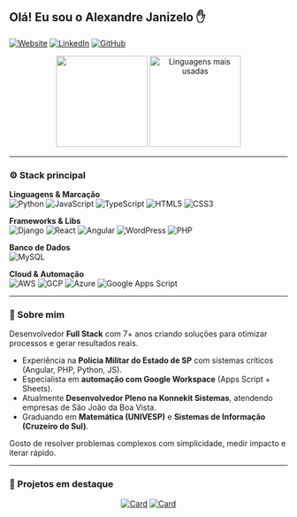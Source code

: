 ## Olá! Eu sou o Alexandre Janizelo ✋

[![Website](https://img.shields.io/badge/Website-000?style=for-the-badge)](https://alexandrejanizelo.com.br/)
[![LinkedIn](https://img.shields.io/badge/LinkedIn-0A66C2?style=for-the-badge&logo=linkedin&logoColor=white)](https://www.linkedin.com/in/alexandre-de-freitas-filho-605b63254/)
[![GitHub](https://img.shields.io/badge/GitHub-181717?style=for-the-badge&logo=github&logoColor=white)](https://github.com/alexandrefreitass)

<div align="center">
  <img height="165" src="https://github-readme-stats.vercel.app/api?username=alexandrefreitass&show_icons=true&rank_icon=github&theme=transparent&hide_border=true" />
  <img height="165" src="https://github-readme-stats.vercel.app/api/top-langs/?username=alexandrefreitass&layout=compact&langs_count=8&theme=transparent&hide_border=true" alt="Linguagens mais usadas"/>
</div>

---

### ⚙️ Stack principal
**Linguagens & Marcação**  
<img alt="Python" src="https://img.shields.io/badge/Python-3776AB?style=for-the-badge&logo=python&logoColor=white"/>
<img alt="JavaScript" src="https://img.shields.io/badge/JavaScript-F7DF1E?style=for-the-badge&logo=javascript&logoColor=black"/>
<img alt="TypeScript" src="https://img.shields.io/badge/TypeScript-007ACC?style=for-the-badge&logo=typescript&logoColor=white"/>
<img alt="HTML5" src="https://img.shields.io/badge/HTML5-E34F26?style=for-the-badge&logo=html5&logoColor=white"/>
<img alt="CSS3" src="https://img.shields.io/badge/CSS-239120?style=for-the-badge&logo=css3&logoColor=white"/>

**Frameworks & Libs**  
<img alt="Django" src="https://img.shields.io/badge/Django-092E20?style=for-the-badge&logo=django&logoColor=white"/>
<img alt="React" src="https://img.shields.io/badge/React-20232A?style=for-the-badge&logo=react&logoColor=61DAFB"/>
<img alt="Angular" src="https://img.shields.io/badge/Angular-DD0031?style=for-the-badge&logo=angular&logoColor=white"/>
<img alt="WordPress" src="https://img.shields.io/badge/WordPress-21759B?style=for-the-badge&logo=wordpress&logoColor=white"/>
<img alt="PHP" src="https://img.shields.io/badge/PHP-777BB4?style=for-the-badge&logo=php&logoColor=white"/>

**Banco de Dados**  
<img alt="MySQL" src="https://img.shields.io/badge/MySQL-00000F?style=for-the-badge&logo=mysql&logoColor=white"/>

**Cloud & Automação**  
<img alt="AWS" src="https://img.shields.io/badge/Amazon_AWS-232F3E?style=for-the-badge&logo=amazon-aws&logoColor=white"/>
<img alt="GCP" src="https://img.shields.io/badge/Google_Cloud-4285F4?style=for-the-badge&logo=google-cloud&logoColor=white"/>
<img alt="Azure" src="https://img.shields.io/badge/Azure-0078D4?style=for-the-badge&logo=microsoft-azure&logoColor=white"/>
<img alt="Google Apps Script" src="https://img.shields.io/badge/Google%20Apps%20Script-4285F4?style=for-the-badge&logo=google-apps-script&logoColor=white"/>

---

### 🧩 Sobre mim
Desenvolvedor **Full Stack** com 7+ anos criando soluções para otimizar processos e gerar resultados reais.  
- Experiência na **Polícia Militar do Estado de SP** com sistemas críticos (Angular, PHP, Python, JS).  
- Especialista em **automação com Google Workspace** (Apps Script + Sheets).  
- Atualmente **Desenvolvedor Pleno na Konnekit Sistemas**, atendendo empresas de São João da Boa Vista.  
- Graduando em **Matemática (UNIVESP)** e **Sistemas de Informação (Cruzeiro do Sul)**.  

Gosto de resolver problemas complexos com simplicidade, medir impacto e iterar rápido.

---

### 📌 Projetos em destaque
<div align="center">
  
[![Card](https://github-readme-stats.vercel.app/api/pin/?username=alexandrefreitass&repo=Renomeador-automatico-Arquivo&theme=transparent&hide_border=true)](https://github.com/alexandrefreitass/Renomeador-automatico-Arquivo)
[![Card](https://github-readme-stats.vercel.app/api/pin/?username=alexandrefreitass&repo=Sistema-consulta-Datajud&theme=transparent&hide_border=true)](https://github.com/alexandrefreitass/Sistema-consulta-Datajud)

</div>

<!-- Opcional: Streaks
<div align="center">
  <img src="https://streak-stats.demolab.com?user=alexandrefreitass&theme=transparent&hide_border=true" height="165" alt="GitHub Streak"/>
</div>
-->
